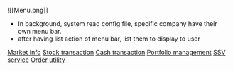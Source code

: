 ![[Menu.png]]
- In background, system read config file, specific company have their own menu bar.
- after having list action of menu bar, list them to display to user

[Market Info](Market_Info.md)
[Stock transaction](Stock_transaction)
[Cash transaction](Cash_transaction)
[Portfolio management](Portfolio_Management)
[SSV service](SSV_Service)
[Order utility](Order_Utility)
